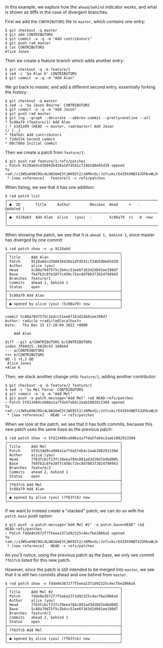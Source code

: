 In this example, we explore how the `ahead/behind` indicator works, and what is
shown as diffs in the case of divergent branches.

First we add the `CONTRIBUTORS` file to `master`, which contains one entry:
```
$ git checkout -q master
$ git add CONTRIBUTORS
$ git commit -a -q -m "Add contributors"
$ git push rad master
$ cat CONTRIBUTORS
Alice Jones
```

Then we create a feature branch which adds another entry:
```
$ git checkout -q -b feature/1
$ sed -i '$a Alan K' CONTRIBUTORS
$ git commit -a -q -m "Add Alan"
```

We go back to master, and add a different second entry, essentially forking
the history:
```
$ git checkout -q master
$ sed -i '$a Jason Bourne' CONTRIBUTORS
$ git commit -a -q -m "Add Jason"
$ git push rad master
$ git log --graph --decorate --abbrev-commit --pretty=oneline --all
* 5c88a79 (feature/1) Add Alan
| * e101a99 (HEAD -> master, rad/master) Add Jason
|/ [..]
* f64fb2c Add contributors
* f2de534 Second commit
* 08c788d Initial commit
```

Then we create a patch from `feature/1`:
``` (stderr)
$ git push rad feature/1:refs/patches
✓ Patch 9128a6dcd3b043b420a1dfd541cf24b5d0e65d39 opened
To rad://z3W5xAVWJ9Gc4LbN16mE3tjWX92t2/z6MknSLrJoTcukLrE435hVNQT4JUhbvWLX4kUzqkEStBU8Vi
 * [new reference]   feature/1 -> refs/patches
```

When listing, we see that it has one addition:
```
$ rad patch list
╭────────────────────────────────────────────────────────────────────────╮
│ ●  ID       Title     Author         Reviews  Head     +   -   Updated │
├────────────────────────────────────────────────────────────────────────┤
│ ●  9128a6d  Add Alan  alice   (you)  -        5c88a79  +1  -0  now     │
╰────────────────────────────────────────────────────────────────────────╯
```

When showing the patch, we see that it is `ahead 1, behind 1`, since master has
diverged by one commit:
```
$ rad patch show -v -p 9128a6d
╭────────────────────────────────────────────────────╮
│ Title     Add Alan                                 │
│ Patch     9128a6dcd3b043b420a1dfd541cf24b5d0e65d39 │
│ Author    alice (you)                              │
│ Head      5c88a79d75f5c2b4cc51ee6f163d2db91ee198d7 │
│ Base      f64fb2c8fe28f7c458c72ec8d700373924794943 │
│ Branches  feature/1                                │
│ Commits   ahead 1, behind 1                        │
│ Status    open                                     │
├────────────────────────────────────────────────────┤
│ 5c88a79 Add Alan                                   │
├────────────────────────────────────────────────────┤
│ ● opened by alice (you) (5c88a79) now              │
╰────────────────────────────────────────────────────╯

commit 5c88a79d75f5c2b4cc51ee6f163d2db91ee198d7
Author: radicle <radicle@localhost>
Date:   Thu Dec 15 17:28:04 2022 +0000

    Add Alan

diff --git a/CONTRIBUTORS b/CONTRIBUTORS
index 3f60d25..6829c43 100644
--- a/CONTRIBUTORS
+++ b/CONTRIBUTORS
@@ -1 +1,2 @@
 Alice Jones
+Alan K

```

Then, we stack another change onto `feature/1`, adding another contributor:
``` (stderr)
$ git checkout -q -b feature/2 feature/1
$ sed -i '$a Mel Farna' CONTRIBUTORS
$ git commit -a -q -m "Add Mel"
$ git push -o patch.message="Add Mel" rad HEAD:refs/patches
✓ Patch 5fd13489ca986a1a7fda5feb4c2aab1982913304 opened
To rad://z3W5xAVWJ9Gc4LbN16mE3tjWX92t2/z6MknSLrJoTcukLrE435hVNQT4JUhbvWLX4kUzqkEStBU8Vi
 * [new reference]   HEAD -> refs/patches
```

When we look at the patch, we see that it has both commits, because this new
patch uses the same base as the previous patch:
```
$ rad patch show -v 5fd13489ca986a1a7fda5feb4c2aab1982913304
╭────────────────────────────────────────────────────╮
│ Title     Add Mel                                  │
│ Patch     5fd13489ca986a1a7fda5feb4c2aab1982913304 │
│ Author    alice (you)                              │
│ Head      7f63fcbcf23fc39eea784c091ad3d20d7e4bd005 │
│ Base      f64fb2c8fe28f7c458c72ec8d700373924794943 │
│ Branches  feature/2                                │
│ Commits   ahead 2, behind 1                        │
│ Status    open                                     │
├────────────────────────────────────────────────────┤
│ 7f63fcb Add Mel                                    │
│ 5c88a79 Add Alan                                   │
├────────────────────────────────────────────────────┤
│ ● opened by alice (you) (7f63fcb) now              │
╰────────────────────────────────────────────────────╯
```

If we want to instead create a "stacked" patch, we can do so with the
`patch.base` push option:

``` (stderr)
$ git push -o patch.message="Add Mel #2" -o patch.base=HEAD^ rad HEAD:refs/patches
✓ Patch fdde8e3672f7f5eea2371d92325c4ecfbe2066a5 opened
To rad://z3W5xAVWJ9Gc4LbN16mE3tjWX92t2/z6MknSLrJoTcukLrE435hVNQT4JUhbvWLX4kUzqkEStBU8Vi
 * [new reference]   HEAD -> refs/patches
```

As you'll notice, using the previous patch as the base, we only see commit
`7f63fcb` listed for this new patch.

However, since the patch is still intended to be merged into `master`, we see
that it is still two commits ahead and one behind from `master`.

```
$ rad patch show -v fdde8e3672f7f5eea2371d92325c4ecfbe2066a5
╭────────────────────────────────────────────────────╮
│ Title     Add Mel #2                               │
│ Patch     fdde8e3672f7f5eea2371d92325c4ecfbe2066a5 │
│ Author    alice (you)                              │
│ Head      7f63fcbcf23fc39eea784c091ad3d20d7e4bd005 │
│ Base      5c88a79d75f5c2b4cc51ee6f163d2db91ee198d7 │
│ Branches  feature/2                                │
│ Commits   ahead 2, behind 1                        │
│ Status    open                                     │
├────────────────────────────────────────────────────┤
│ 7f63fcb Add Mel                                    │
├────────────────────────────────────────────────────┤
│ ● opened by alice (you) (7f63fcb) now              │
╰────────────────────────────────────────────────────╯
```
